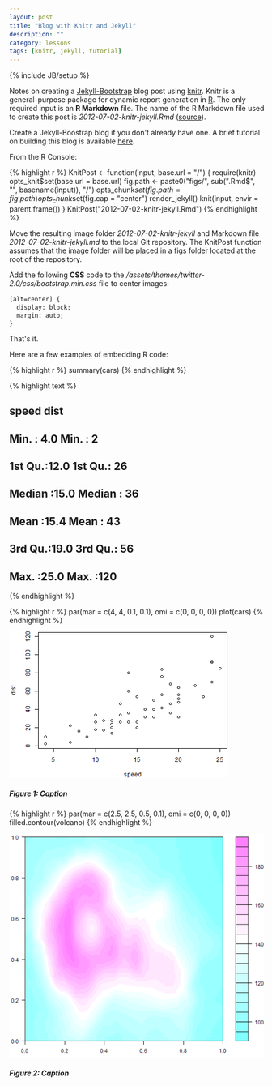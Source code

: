 ```yaml
---
layout: post
title: "Blog with Knitr and Jekyll"
description: ""
category: lessons
tags: [knitr, jekyll, tutorial]
---
```

{% include JB/setup %}

Notes on creating a [Jekyll-Bootstrap](http://jekyllbootstrap.com/) blog post 
using [knitr](http://yihui.name/knitr/). Knitr is a general-purpose package for 
dynamic report generation in [R](http://www.r-project.org/).
The only required input is an **R Markdown** file. The name of the R Markdown file 
used to create this post is *2012-07-02-knitr-jekyll.Rmd* 
([source](https://github.com/jfisher-usgs/jfisher-usgs.github.com/blob/master/Rmd/2012-07-02-knitr-jekyll.Rmd)).

Create a Jekyll-Boostrap blog if you don't already have one. A brief tutorial
on building this blog is available 
[here](/lessons/2012/05/30/jekyll-build-on-windows/).

From the R Console:


{% highlight r %}
KnitPost <- function(input, base.url = "/") {
    require(knitr)
    opts_knit$set(base.url = base.url)
    fig.path <- paste0("figs/", sub(".Rmd$", "", basename(input)), "/")
    opts_chunk$set(fig.path = fig.path)
    opts_chunk$set(fig.cap = "center")
    render_jekyll()
    knit(input, envir = parent.frame())
}
KnitPost("2012-07-02-knitr-jekyll.Rmd")
{% endhighlight %}




Move the resulting image folder *2012-07-02-knitr-jekyll* and Markdown file 
*2012-07-02-knitr-jekyll.md* to the local Git repository.
The KnitPost function assumes that the image folder will be placed in a 
[figs](https://github.com/jfisher-usgs/jfisher-usgs.github.com/tree/master/figs) 
folder located at the root of the repository.

Add the following **CSS** code to the 
*/assets/themes/twitter-2.0/css/bootstrap.min.css* file to center images:

    [alt=center] {
      display: block;
      margin: auto;
    }

That's it.

Here are a few examples of embedding R code:


{% highlight r %}
summary(cars)
{% endhighlight %}



{% highlight text %}
##      speed           dist    
##  Min.   : 4.0   Min.   :  2  
##  1st Qu.:12.0   1st Qu.: 26  
##  Median :15.0   Median : 36  
##  Mean   :15.4   Mean   : 43  
##  3rd Qu.:19.0   3rd Qu.: 56  
##  Max.   :25.0   Max.   :120  
{% endhighlight %}






{% highlight r %}
par(mar = c(4, 4, 0.1, 0.1), omi = c(0, 0, 0, 0))
plot(cars)
{% endhighlight %}

![center](/figs/2012-07-02-knitr-jekyll/fig1.png) 

##### Figure 1: Caption



{% highlight r %}
par(mar = c(2.5, 2.5, 0.5, 0.1), omi = c(0, 0, 0, 0))
filled.contour(volcano)
{% endhighlight %}

![center](/figs/2012-07-02-knitr-jekyll/fig2.png) 

##### Figure 2: Caption
